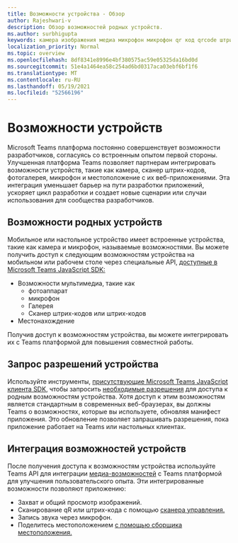 ```yaml
---
title: Возможности устройства - Обзор
author: Rajeshwari-v
description: Обзор возможностей родных устройств.
ms.author: surbhigupta
keywords: камера изображения медиа микрофон микрофон qr код qrcode штрих-код сканера местоположение карты возможности родного устройства разрешений
localization_priority: Normal
ms.topic: overview
ms.openlocfilehash: 8df8341e8996e4bf380575ac59e05325da16bd0d
ms.sourcegitcommit: 51e4a1464ea58c254ad6bd0317aca03ebf6bf1f6
ms.translationtype: MT
ms.contentlocale: ru-RU
ms.lasthandoff: 05/19/2021
ms.locfileid: "52566196"
---
```

# <a name="device-capabilities"></a>Возможности устройств

Microsoft Teams платформа постоянно совершенствует возможности разработчиков, согласуясь со встроенным опытом первой стороны. Улучшенная платформа Teams позволяет партнерам интегрировать возможности устройств, такие как камера, сканер штрих-кодов, фотогалерея, микрофон и местоположение с их веб-приложениями. Эта интеграция уменьшает барьер на пути разработки приложений, ускоряет цикл разработки и создает новые сценарии или случаи использования для сообщества разработчиков.

## <a name="native-device-capabilities"></a>Возможности родных устройств

Мобильное или настольное устройство имеет встроенные устройства, такие как камера и микрофон, называемые возможностями. Вы можете получить доступ к следующим возможностям устройства на мобильном или рабочем столе через специальные API, [доступные в Microsoft Teams JavaScript SDK:](/javascript/api/overview/msteams-client?view=msteams-client-js-latest&preserve-view=true)
* Возможности мультимедиа, такие как
    * фотоаппарат
    * микрофон
    * Галерея
    * Сканер штрих-кодов или штрих-кодов
* Местонахождение

Получив доступ к возможностям устройства, вы можете интегрировать их с Teams платформой для повышения совместной работы. 

## <a name="request-device-permissions"></a>Запрос разрешений устройства

Используйте инструменты, [присутствующие Microsoft Teams JavaScript клиента SDK,](/javascript/api/overview/msteams-client?view=msteams-client-js-latest&preserve-view=true) чтобы запросить [необходимые разрешения](native-device-permissions.md) для доступа к родным возможностям устройства. Хотя доступ к этим возможностям является стандартным в современных веб-браузерах, вы должны Teams о возможностях, которые вы используете, обновляя манифест приложения. Это обновление позволяет запрашивать разрешения, пока приложение работает на Teams или настольных клиентах.
 
 ## <a name="integrate-device-capabilities"></a>Интеграция возможностей устройств

После получения доступа к возможностям устройства используйте Teams API для интеграции [медиа-возможностей](mobile-camera-image-permissions.md) с Teams платформой для улучшения пользовательского опыта. Эти интегрированные возможности позволяют приложению:

* Захват и общий просмотр изображений.
* Сканирование qR или штрих-кода с помощью [сканера управления.](qr-barcode-scanner-capability.md)
* Запись звука через микрофон.
* Поделитесь местоположением [с помощью сборщика местоположения.](location-capability.md)
